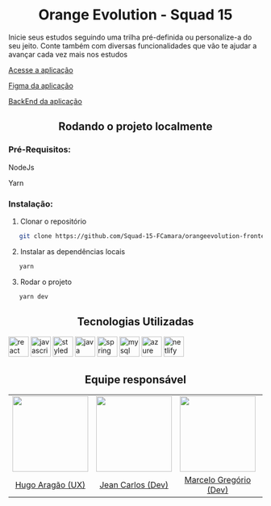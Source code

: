 <h1 align='center'>Orange Evolution - Squad 15</h1>

Inicie seus estudos seguindo uma trilha pré-definida ou personalize-a do seu jeito. Conte também com diversas funcionalidades que vão te ajudar a avançar cada vez mais nos estudos

[Acesse a aplicação](https://lucky-zuccutto-95284a.netlify.app/)

[Figma da aplicação](https://www.figma.com/file/7OcF3ZdgqwMXVWMur5lHvw/Orange-Evolution---Squad-15)

[BackEnd da aplicação](https://github.com/Squad-15-FCamara/orangeevolution-backend)

<h2 align='center'>Rodando o projeto localmente</h2>

<h3>Pré-Requisitos:</h3>
NodeJs

Yarn

<h3>Instalação:</h3>

1. Clonar o repositório

```sh
   git clone https://github.com/Squad-15-FCamara/orangeevolution-frontend.git
```

2. Instalar as dependências locais

```sh
   yarn
```

3. Rodar o projeto

```sh
   yarn dev
```

<h2 align='center'>Tecnologias Utilizadas</h2>
<div>
  <img src="https://cdn.jsdelivr.net/gh/devicons/devicon/icons/react/react-original-wordmark.svg" width='40' heigth='40' alt='react logo'/>
  <img src="https://cdn.jsdelivr.net/gh/devicons/devicon/icons/javascript/javascript-original.svg" width='40' height='40' alt='javascript logo'/>
  <img src="https://styled-components.com/logo.png" width='40' height='40' alt='styled components logo'/>
  <img src="https://cdn.jsdelivr.net/gh/devicons/devicon/icons/java/java-original-wordmark.svg" width='40' height='40' alt='java logo'/>
  <img src="https://cdn.jsdelivr.net/gh/devicons/devicon/icons/spring/spring-original-wordmark.svg" width='40' height='40' alt='spring logo'/>
  <img src="https://cdn.jsdelivr.net/gh/devicons/devicon/icons/mysql/mysql-original.svg" width='40' height='40' alt='mysql logo' />
  <img src="https://cdn.jsdelivr.net/gh/devicons/devicon/icons/azure/azure-original.svg" width='40' height='40' alt='azure logo' />
  <img src="https://seeklogo.com/images/N/netlify-logo-758722CDF4-seeklogo.com.png" width='40' height='40' alt='netlify logo' />
</div>

<h2 align='center'>Equipe responsável</h2>

<table>
  <tr align="center">
  <td>
      <a href="https://www.linkedin.com/in/hugo-aragaor/" target="_blank">
        <img src="https://media-exp1.licdn.com/dms/image/C4D03AQFdUQLKuRNj5Q/profile-displayphoto-shrink_800_800/0/1660101393627?e=1674086400&v=beta&t=ARGMmQtUP8NbzM1t7ircwgWsLxA4zYiO39AlABLS4sg" height="150px">
      </a>
    </td>
    <td>
      <a href="https://github.com/Doge-Sma" target="_blank">
        <img src="https://avatars.githubusercontent.com/u/67993920?v=4" height="150px">
      </a>
    </td>
    <td>
      <a href="https://github.com/marcelofgaraujo" target="_blank">
        <img src="https://avatars.githubusercontent.com/u/100220359?v=4" height="150px">
      </a>
    </td>
    <td>
      <a href="https://github.com/matheusdamiao" target="_blank">
        <img src="https://avatars.githubusercontent.com/u/84056783?v=4" height="150px">
      </a>
    </td>
    <td>
      <a href="https://github.com/VMatiasDev" target="_blank">
        <img src="https://avatars.githubusercontent.com/u/109880266?v=4" height="150px">
      </a>
    </td>
  </tr>
  <tr align="center">
    <td>
      <a href="https://www.linkedin.com/in/hugo-aragaor/" target="_blank">Hugo Aragão (UX)</a>
    </td>
    <td>
      <a href="https://github.com/Doge-Sma" target="_blank">Jean Carlos (Dev)</a>
    </td>
    <td>
      <a href="https://github.com/marcelofgaraujo" target="_blank">Marcelo Gregório (Dev)</a>
    </td>
    <td>
      <a href="https://github.com/matheusdamiao" target="_blank">Matheus Damião (Dev)</a>
    </td>
    <td>
      <a href="https://github.com/VMatiasDev" target="_blank">Vitor Matias (Dev)</a>
    </td>
  </tr>
</table>
